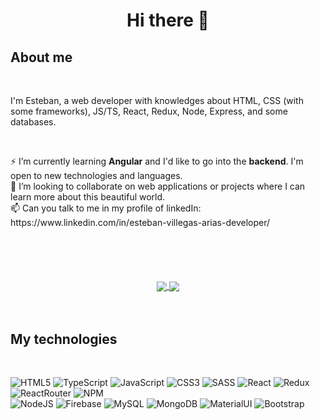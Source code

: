<h1 align="center">  Hi there 👋 </h1>

<h2> About me </h2>
<br/>

<p width="500"> I'm Esteban, a web developer with knowledges about HTML, CSS (with some frameworks), JS/TS, React, Redux, Node, Express, and some databases. <p>
  <br/>

<div style="margin-bottom: 50px;">
⚡ I’m currently learning <b>Angular</b> and I'd like to go into the <b>backend</b>. I'm open to new technologies and languages. <br/>
👯 I’m looking to collaborate on web applications or projects where I can learn more about this beautiful world. <br/>
📫 Can you talk to me in my profile of linkedIn:   https://www.linkedin.com/in/esteban-villegas-arias-developer/ <br/>
</div>

  
  <br/>
  <br/>
<div align="center">
  <a href="https://github.com/anuraghazra/github-readme-stats">
    <img align="center" src="https://github-readme-stats.vercel.app/api/top-langs/?username=jeva2002&theme=synthwave" />
  </a>
  <a href="https://github.com/anuraghazra/github-readme-stats">
    <img align="center" src="https://github-readme-stats.vercel.app/api?username=jeva2002&theme=synthwave" />
  </a>
</div>

<br/>
<br/>

<h2> My technologies </h2>

<br/>

![HTML5](https://img.shields.io/badge/html5-%23E34F26.svg?style=for-the-badge&logo=html5&logoColor=white) 
![TypeScript](https://img.shields.io/badge/TypeScript-007ACC?style=for-the-badge&logo=typescript&logoColor=white)
![JavaScript](https://img.shields.io/badge/javascript-%23323330.svg?style=for-the-badge&logo=javascript&logoColor=%23F7DF1E) 
![CSS3](https://img.shields.io/badge/css3-%231572B6.svg?style=for-the-badge&logo=css3&logoColor=white) 
![SASS](https://img.shields.io/badge/SASS-ff69b4.svg?style=for-the-badge&logo=SASS&logoColor=white) 
![React](https://img.shields.io/badge/React-61DAFB.svg?style=for-the-badge&logo=React&logoColor=white) 
![Redux](https://img.shields.io/badge/Redux-593D88.svg?style=for-the-badge&logo=Redux&logoColor=white) 
![ReactRouter](https://img.shields.io/badge/React_Router-CA4245?style=for-the-badge&logo=react-router&logoColor=white)
![NPM](https://img.shields.io/badge/NPM-C8372A.svg?style=for-the-badge&logo=npm&logoColor=white)  
![NodeJS](https://img.shields.io/badge/Node.js-339933?style=for-the-badge&logo=nodedotjs&logoColor=white)
![Firebase](https://img.shields.io/badge/firebase-F4810A.svg?style=for-the-badge&logo=firebase&logoColor=white) 
![MySQL](https://img.shields.io/badge/MySQL-005C84?style=for-the-badge&logo=mysql&logoColor=white)
![MongoDB](https://img.shields.io/badge/MongoDB-4EA94B?style=for-the-badge&logo=mongodb&logoColor=white)
![MaterialUI](https://img.shields.io/badge/MaterialUI-007FFF?style=for-the-badge&logo=mui&logoColor=A86454) 
![Bootstrap](https://img.shields.io/badge/Bootstrap-7431F8.svg?style=for-the-badge&logo=Bootstrap&logoColor=white)

